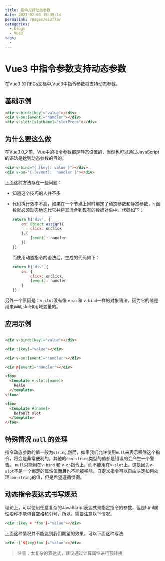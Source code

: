 ```yaml
---
title: 指令支持动态参数
date: 2021-02-03 15:39:14
permalink: /pages/e53f7a/
categories:
  - blogs
  - Vue3
tags:
  - 
---
```

# Vue3 中指令参数支持动态参数

在Vue3 的 [RFCs](https://github.com/vuejs/rfcs/tree/master/active-rfcs)文档中,Vue3中指令参数将支持动态参数。

## 基础示例

``` html
<div v-bind:[key]="value"></div>
<div v-on:[event]="handler"></div>
<div v-slot:[slotName]="slotProps"></div>
```

## 为什么要这么做

在Vue3.0之前，Vue中的指令参数都是静态设置的，当然也可以通过JavaScript的语法是达到动态参数的目的。

``` html
<div v-bind="{ [key]: value }"></div>
<div v-on="{ [event]:  handler }"></div>
```

上面这种方法存在一些问题：

- 知道这个技巧的人并不多
- 代码执行效率不高，如果在一个节点上同时绑定了动态参数和静态参数，`h` 函数就必须动态地迭代它并将其混合到现有的数据对象中。代码如下：

    ```js
    return h('div', {
        on: Object.assign({
            click: onClick
        },{
            [event]: handler
        })
    })
    ```

    而使用动态指令的语法后，生成的代码如下：

    ```js
    return h('div',{
        on: {
            click: onClick,
            [event]: handler
        }
    })
    ```

另外一个原因是：`v-slot`没有像 `v-on` 和 `v-bind`一样的对象语法，因为它的值是用来声明slot作用域变量的。

## 应用示例

``` html

<div v-bind:[key]="value"></div>

<div :[key]="value"></div>

<div v-on:[event]="handler"></div>

<div @[event]="handler"></div>

<foo>
  <template v-slot:[name]>
    Hello
  </template>
</foo>

<foo>
  <template #[name]>
    Default slot
  </template>
</foo>
```

## 特殊情况 `null` 的处理

指令动态参数的值一般为`string`,然而，如果我们允许使用`null`来表示移除这个指令，将会是非常便利的。其他的`non-string`类型的值都是错误的会产生一个警告。
`null`只能用在`v-bind` 和 `v-on`指令上，而不能用在`v-slot`上。这是因为`v-slot`不是一个绑定的属性值而且也不能被移除。自定义指令可以自由决定如何处理`non-string`的值，但是希望遵循惯例。

## 动态指令表达式书写规范

理论上，可以使用任意复杂的JavaScript表达式来指定指令的参数，但是html属性名称不能包含空格和引号，所以，需要注意以下情况。

``` html
<div :[key + 'foo']="value"></div>
```

上面这种情况并不能达到我们期望的效果，可以下面这种写法

``` html
<div :[`${key}foo`]="value"></div>
```

> 注意：太复杂的表达式，建议通过计算属性进行预转换
